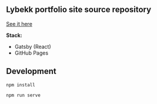 ## Lybekk portfolio site source repository

[See it here](https://lybekk.tech/)

**Stack:**
  * Gatsby (React)
  * GitHub Pages

## Development

`npm install`

`npm run serve`
